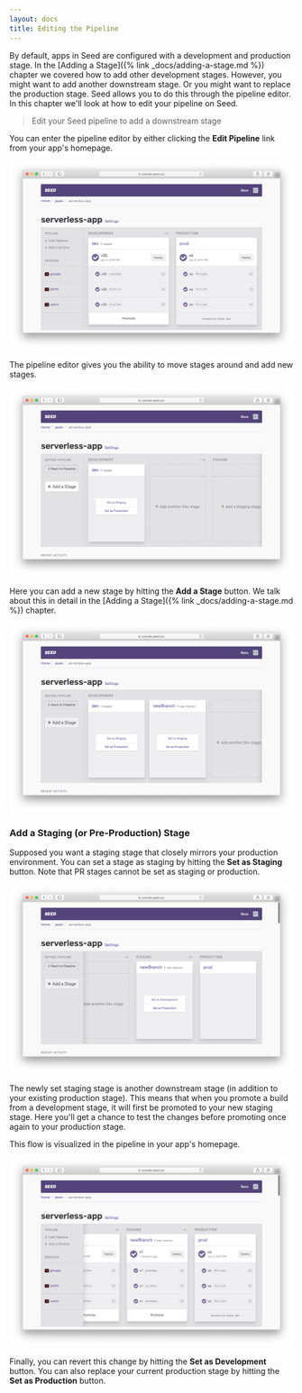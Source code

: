 ```yaml
---
layout: docs
title: Editing the Pipeline
---
```


By default, apps in Seed are configured with a development and production stage. In the [Adding a Stage]({% link _docs/adding-a-stage.md %}) chapter we covered how to add other development stages. However, you might want to add another downstream stage. Or you might want to replace the production stage. Seed allows you to do this through the pipeline editor. In this chapter we'll look at how to edit your pipeline on Seed.

> Edit your Seed pipeline to add a downstream stage

You can enter the pipeline editor by either clicking the **Edit Pipeline** link from your app's homepage.

![Click edit pipeline from homepage](/assets/docs/editing-the-pipeline/click-edit-pipeline-from-homepage.png)

The pipeline editor gives you the ability to move stages around and add new stages.

![View edit pipeline](/assets/docs/editing-the-pipeline/view-edit-pipeline.png)

Here you can add a new stage by hitting the **Add a Stage** button. We talk about this in detail in the [Adding a Stage]({% link _docs/adding-a-stage.md %}) chapter.

![Add new stage in pipeline](/assets/docs/editing-the-pipeline/add-new-stage-in-pipeline.png)

### Add a Staging (or Pre-Production) Stage

Supposed you want a staging stage that closely mirrors your production environment. You can set a stage as staging by hitting the **Set as Staging** button. Note that PR stages cannot be set as staging or production.

![Click set as staging in pipeline](/assets/docs/editing-the-pipeline/click-set-as-staging-in-pipeline.png)

The newly set staging stage is another downstream stage (in addition to your existing production stage). This means that when you promote a build from a development stage, it will first be promoted to your new staging stage. Here you'll get a chance to test the changes before promoting once again to your production stage.

This flow is visualized in the pipeline in your app's homepage.

![View new pipeline](/assets/docs/editing-the-pipeline/view-new-pipeline.png)

Finally, you can revert this change by hitting the **Set as Development** button. You can also replace your current production stage by hitting the **Set as Production** button.
